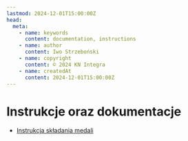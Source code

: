 ```yaml
---
lastmod: 2024-12-01T15:00:00Z
head:
  meta:
    - name: keywords
      content: documentation, instructions
    - name: author
      content: Iwo Strzeboński
    - name: copyright
      content: © 2024 KN Integra
    - name: createdAt
      content: 2024-12-01T15:00:00Z
---
```


# Instrukcje oraz dokumentacje

* [Instrukcja składania medali](/docs/medal)
